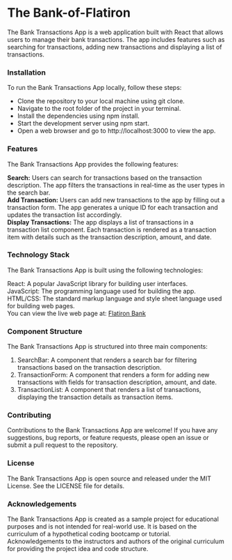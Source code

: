 # The Bank-of-Flatiron
The Bank Transactions App is a web application built with React that allows users to manage their bank transactions. The app includes features such as searching for transactions, adding new transactions and displaying a list of transactions.

### Installation
To run the Bank Transactions App locally, follow these steps:

- Clone the repository to your local machine using git clone.
- Navigate to the root folder of the project in your terminal.
- Install the dependencies using npm install.
- Start the development server using npm start.
- Open a web browser and go to http://localhost:3000 to view the app.
### Features
The Bank Transactions App provides the following features:

**Search:** Users can search for transactions based on the transaction description. The app filters the transactions in real-time as the user types in the search bar.  
**Add Transaction:** Users can add new transactions to the app by filling out a transaction form. The app generates a unique ID for each transaction and updates the transaction list accordingly.  
**Display Transactions:** The app displays a list of transactions in a transaction list component. Each transaction is rendered as a transaction item with details such as the transaction description, amount, and date.
### Technology Stack
The Bank Transactions App is built using the following technologies:

React: A popular JavaScript library for building user interfaces.  
JavaScript: The programming language used for building the app.  
HTML/CSS: The standard markup language and style sheet language used for building web pages.  
You can view the live web page at: [Flatiron Bank](https://bank-of-flatiron-hioo-fptxcgixf-brianrono.vercel.app)
 
### Component Structure
The Bank Transactions App is structured into three main components:

1. SearchBar: A component that renders a search bar for filtering transactions based on the transaction description.
2. TransactionForm: A component that renders a form for adding new transactions with fields for transaction description, amount, and date.
3. TransactionList: A component that renders a list of transactions, displaying the transaction details as transaction items.
### Contributing
Contributions to the Bank Transactions App are welcome! If you have any suggestions, bug reports, or feature requests, please open an issue or submit a pull request to the repository.

### License
The Bank Transactions App is open source and released under the MIT License. See the LICENSE file for details.

### Acknowledgements
The Bank Transactions App is created as a sample project for educational purposes and is not intended for real-world use. It is based on the curriculum of a hypothetical coding bootcamp or tutorial. Acknowledgements to the instructors and authors of the original curriculum for providing the project idea and code structure.
